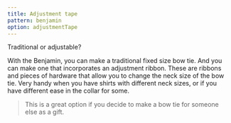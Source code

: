 ```yaml
---
title: Adjustment tape
pattern: benjamin
option: adjustmentTape
---
```


Traditional or adjustable?

With the Benjamin, you can make a traditional fixed size bow tie. And you can 
make one that incorporates an adjustment ribbon. These are ribbons and pieces of hardware
that allow you to change the neck size of the bow tie. Very handy when you have shirts
with different neck sizes, or if you have different ease in the collar for some.


>  This is a great option if you decide to make a bow tie for someone else as a gift.
